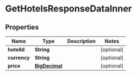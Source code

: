 

# GetHotelsResponseDataInner

## Properties

Name | Type | Description | Notes
------------ | ------------- | ------------- | -------------
**hotelId** | **String** |  |  [optional]
**currency** | **String** |  |  [optional]
**price** | [**BigDecimal**](BigDecimal.md) |  |  [optional]




